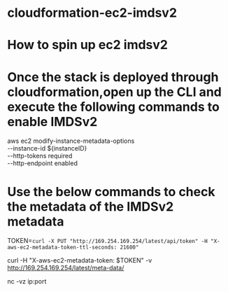 # cloudformation-ec2-imdsv2
# How to spin up ec2 imdsv2
# Once the stack is deployed through cloudformation,open up the CLI and execute the following commands to enable IMDSv2

aws ec2 modify-instance-metadata-options \
        --instance-id ${instanceID} \
        --http-tokens required \
        --http-endpoint enabled
        
# Use the below commands to check the metadata of the IMDSv2 metadata

TOKEN=`curl -X PUT "http://169.254.169.254/latest/api/token" -H "X-aws-ec2-metadata-token-ttl-seconds: 21600"`

curl -H "X-aws-ec2-metadata-token: $TOKEN" -v http://169.254.169.254/latest/meta-data/

nc -vz ip:port
